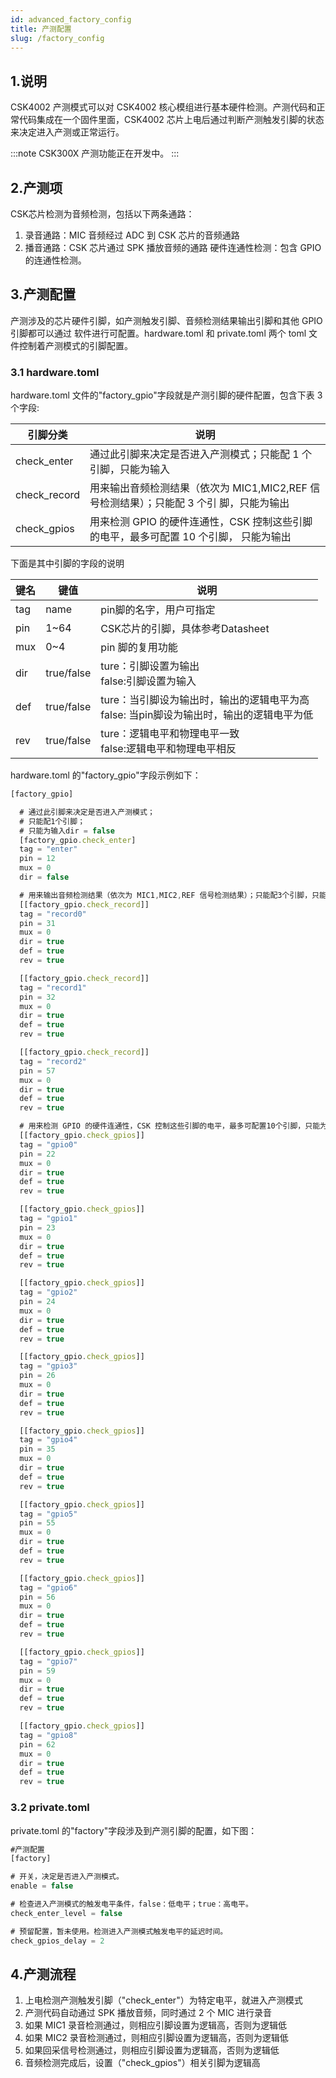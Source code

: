 ```yaml
---
id: advanced_factory_config 
title: 产测配置
slug: /factory_config
---
```


## 1.说明

CSK4002 产测模式可以对 CSK4002 核心模组进行基本硬件检测。产测代码和正常代码集成在一个固件里面，CSK4002 芯片上电后通过判断产测触发引脚的状态来决定进入产测或正常运行。

:::note
CSK300X 产测功能正在开发中。
:::

## 2.产测项

 CSK芯片检测为音频检测，包括以下两条通路：

 1. 录音通路：MIC 音频经过 ADC 到 CSK 芯片的音频通路 
 2. 播音通路：CSK 芯片通过 SPK 播放音频的通路 硬件连通性检测：包含 GPIO 的连通性检测。

## 3.产测配置 

产测涉及的芯片硬件引脚，如产测触发引脚、音频检测结果输出引脚和其他 GPIO 引脚都可以通过 软件进行可配置。hardware.toml 和 private.toml 两个 toml 文件控制着产测模式的引脚配置。

### 3.1 hardware.toml

hardware.toml 文件的"factory_gpio"字段就是产测引脚的硬件配置，包含下表 3 个字段:

| 引脚分类 | 说明 |
| - | - |
| check_enter | 通过此引脚来决定是否进入产测模式；只能配 1 个引脚，只能为输入 |
| check_record | 用来输出音频检测结果（依次为 MIC1,MIC2,REF 信号检测结果）；只能配 3 个引 脚，只能为输出 |
| check_gpios | 用来检测 GPIO 的硬件连通性，CSK 控制这些引脚的电平，最多可配置 10 个引脚， 只能为输出 |

下面是其中引脚的字段的说明

| 键名 | 键值 | 说明 | 
| ----- | - | - | 
| tag | name |  pin脚的名字，用户可指定 |
| pin | 1~64 | CSK芯片的引脚，具体参考Datasheet|
| mux | 0~4 | pin 脚的复用功能 |
| dir | true/false | ture：引脚设置为输出<br/>false:引脚设置为输入 |
| def | true/false | ture：当引脚设为输出时，输出的逻辑电平为高<br/>false: 当pin脚设为输出时，输出的逻辑电平为低 |
| rev |  true/false| ture：逻辑电平和物理电平一致<br/>false:逻辑电平和物理电平相反 |

hardware.toml 的"factory_gpio"字段示例如下：

```js
[factory_gpio]

  # 通过此引脚来决定是否进入产测模式；
  # 只能配1个引脚；
  # 只能为输入dir = false
  [factory_gpio.check_enter]
  tag = "enter"
  pin = 12
  mux = 0
  dir = false

  # 用来输出音频检测结果（依次为 MIC1,MIC2,REF 信号检测结果）；只能配3个引脚，只能为输出（dir = true）。
  [[factory_gpio.check_record]]
  tag = "record0"
  pin = 31
  mux = 0
  dir = true
  def = true
  rev = true

  [[factory_gpio.check_record]]
  tag = "record1"
  pin = 32
  mux = 0
  dir = true
  def = true
  rev = true

  [[factory_gpio.check_record]]
  tag = "record2"
  pin = 57
  mux = 0
  dir = true
  def = true
  rev = true

  # 用来检测 GPIO 的硬件连通性，CSK 控制这些引脚的电平，最多可配置10个引脚，只能为输出（dir = true）。
  [[factory_gpio.check_gpios]]
  tag = "gpio0"
  pin = 22
  mux = 0
  dir = true
  def = true
  rev = true

  [[factory_gpio.check_gpios]]
  tag = "gpio1"
  pin = 23
  mux = 0
  dir = true
  def = true
  rev = true

  [[factory_gpio.check_gpios]]
  tag = "gpio2"
  pin = 24
  mux = 0
  dir = true
  def = true
  rev = true

  [[factory_gpio.check_gpios]]
  tag = "gpio3"
  pin = 26
  mux = 0
  dir = true
  def = true
  rev = true

  [[factory_gpio.check_gpios]]
  tag = "gpio4"
  pin = 35
  mux = 0
  dir = true
  def = true
  rev = true

  [[factory_gpio.check_gpios]]
  tag = "gpio5"
  pin = 55
  mux = 0
  dir = true
  def = true
  rev = true

  [[factory_gpio.check_gpios]]
  tag = "gpio6"
  pin = 56
  mux = 0
  dir = true
  def = true
  rev = true

  [[factory_gpio.check_gpios]]
  tag = "gpio7"
  pin = 59
  mux = 0
  dir = true
  def = true
  rev = true

  [[factory_gpio.check_gpios]]
  tag = "gpio8"
  pin = 62
  mux = 0
  dir = true
  def = true
  rev = true
```

### 3.2 private.toml

private.toml 的"factory"字段涉及到产测引脚的配置，如下图：

```js
#产测配置
[factory]

# 开关，决定是否进入产测模式。
enable = false

# 检查进入产测模式的触发电平条件，false：低电平；true：高电平。
check_enter_level = false

# 预留配置，暂未使用。检测进入产测模式触发电平的延迟时间。
check_gpios_delay = 2
```

## 4.产测流程 
1. 上电检测产测触发引脚（"check_enter"）为特定电平，就进入产测模式 
2. 产测代码自动通过 SPK 播放音频，同时通过 2 个 MIC 进行录音 
3. 如果 MIC1 录音检测通过，则相应引脚设置为逻辑高，否则为逻辑低 
4. 如果 MIC2 录音检测通过，则相应引脚设置为逻辑高，否则为逻辑低 
5. 如果回采信号检测通过，则相应引脚设置为逻辑高，否则为逻辑低 
6. 音频检测完成后，设置（"check_gpios"）相关引脚为逻辑高